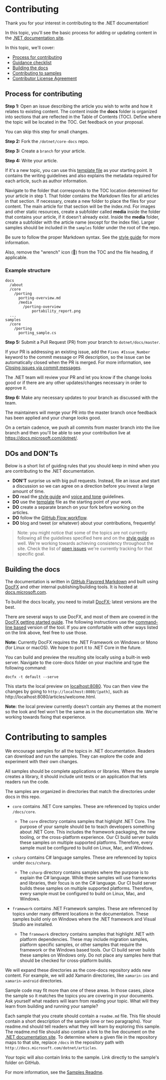 # Contributing

Thank you for your interest in contributing to the .NET documentation!

In this topic, you'll see the basic process for adding or updating content in the [.NET documentation site](https://docs.microsoft.com/dotnet). 

In this topic, we'll cover: 

* [Process for contributing](#process-for-contributing) 
* [Guidance checklist](#guidance-checklist)
* [Building the docs](#building-the-docs)
* [Contributing to samples](#contributing-to-samples)
* [Contributor License Agreement](#contributor-license-agreement)

## Process for contributing

**Step 1:** Open an issue describing the article you wish to write and how it relates to existing content.
The content inside the **docs** folder is organized into sections that are reflected in the Table of Contents (TOC). Define where the topic will be located in the TOC. Get feedback on your proposal. 

You can skip this step for small changes.

**Step 2:** Fork the `/dotnet/core-docs` repo.

**Step 3:** Create a `branch` for your article.

**Step 4:** Write your article. 

If it's a new topic, you can use this [template file](./styleguide/template.md) as your starting point. It contains the writing guidelines and also explains the metadata required for each article, such as author information.

Navigate to the folder that corresponds to the TOC location determined for your article in step 1.
That folder contains the Markdown files for all articles in that section.
If necessary, create a new folder to place the files for your content. The main article for that section will be the index.md. 
For images and other static resources, create a subfolder called **media** inside the folder that contains your article, if it doesn't already exist. Inside the **media** folder, create a subfolder with the article name (except for the index file).
Larger samples should be included in the `samples` folder under the root of the repo.

Be sure to follow the proper Markdown syntax. See the [style guide](./styleguide/template.md) for more information.

Also, remove the "wrench" icon (🔧) from the TOC and the file heading, if applicable. 

### Example structure

    docs
      /about
      /core
        /porting
          porting-overview.md
          /media
            /porting-overview        
                portability_report.png
      ...
    samples
      /core
        /porting
          porting_sample.cs

**Step 5:** Submit a Pull Request (PR) from your branch to `dotnet/docs/master`.

If your PR is addressing an existing issue, add the `Fixes #Issue_Number` keyword to the commit message or PR description, so the issue can be automatically closed when the PR is merged. For more information, see [Closing issues via commit messages](https://help.github.com/articles/closing-issues-via-commit-messages/).

The .NET team will review your PR and let you know if the change looks good or if there are any other updates/changes necessary in order to approve it.

**Step 6:** Make any necessary updates to your branch as discussed with the team. 

The maintainers will merge your PR into the master branch once feedback has been applied and your change looks good. 

On a certain cadence, we push all commits from master branch into the live branch and then you'll be able to see your contribution live at https://docs.microsoft.com/dotnet/. 

## DOs and DON'Ts

Below is a short list of guiding rules that you should keep in mind when you are contributing to the .NET documentation.

- **DON'T** surprise us with big pull requests. Instead, file an issue and start a discussion so we can agree on a direction before you invest a large amount of time.
- **DO** read the [style guide](./styleguide/template.md) and [voice and tone](./styleguide/voice-tone.md) guidelines.
- **DO** use the [template](./styleguide/template.md) file as the starting point of your work.
- **DO** create a separate branch on your fork before working on the articles.
- **DO** follow the [GitHub Flow workflow](https://guides.github.com/introduction/flow/). 
- **DO** blog and tweet (or whatever) about your contributions, frequently!

> Note: you might notice that some of the topics are not currently following all the guidelines specified here and on the [style guide](./styleguide/template.md) as well. We're working towards achieving consistency throughout the site. Check the list of [open issues](https://github.com/dotnet/docs/issues?q=is%3Aissue+is%3Aopen+label%3Aguidelines-adherence) we're currently tracking for that specific goal. 

## Building the docs

The documentation is written in [GitHub Flavored Markdown](https://help.github.com/categories/writing-on-github/) and built using [DocFX](http://dotnet.github.io/docfx/) and other internal publishing/building tools. It is hosted at [docs.microsoft.com](https://docs.microsoft.com/dotnet). 

To build the docs locally, you need to install [DocFX](https://dotnet.github.io/docfx/); latest versions are the best.

There are several ways to use DocFX, and most of them are covered in the [DocFX getting started guide](https://dotnet.github.io/docfx/tutorial/docfx_getting_started.html). 
The following instructions use the [command-line based](https://dotnet.github.io/docfx/tutorial/docfx_getting_started.html#2-use-docfx-as-a-command-line-tool) version of the tool. 
If you are comfortable with other ways listed on the link above, feel free to use those. 

**Note:** Currently DocFX requires the .NET Framework on Windows or Mono (for Linux or macOS). We hope to port it to .NET Core in the future. 

You can build and preview the resulting site locally using a built-in web server. Navigate to the core-docs folder on your machine and type the following command:

```
docfx -t default --serve
```
	
This starts the local preview on [localhost:8080](http://localhost:8080). You can then view the changes by going to `http://localhost:8080/[path]`, such as http://localhost:8080/articles/welcome.html.

**Note:** the local preview currently doesn't contain any themes at the moment so the look and feel won't be the same as in the documentation site. We're working towards fixing that experience.

# Contributing to samples

We encourage samples for all the topics in .NET documentation. Readers can download and run the samples. They
can explore the code and experiment with their own changes.

All samples should be complete applications or libraries. Where the sample creates a library,
it should include unit tests or an application that lets readers run the code.

The samples are organized in directories that match the directories under
docs in this repo.

- `core` contains .NET Core samples. These are referenced by topics under `/docs/core`.

   * The `core` directory contains samples that highlight .NET Core. The purpose of your sample should be to teach developers something about .NET Core. This includes the framework packaging, the new tooling, or the cross-platform experience. Our CI build server builds these samples on multiple supported platforms. Therefore, every sample must be configured to build on Linux, Mac, and Windows.

- `csharp` contains C# language samples. These are referenced by topics under `docs/csharp`.

   * The `csharp` directory contains samples where the purpose is to explain the C# language. While these samples will use frameworks and libraries, their focus is on the C# language. Our CI build server builds these samples on multiple supported platforms. Therefore, every sample must be configured to build on Linux, Mac, and Windows.

- `framework` contains .NET Framework samples. These are referenced by topics under many different locations in the documentation. These samples build only on Windows where the .NET framework and Visual Studio are installed.

   * The `framework` directory contains samples that highlight .NET with platform dependencies. These may include migration samples, platform specific samples, or other samples that require the framework or the Windows based tools. Our CI build server builds these samples on Windows only. Do not place any samples here that should be checked for cross-platform builds.

We will expand these directories as the core-docs repository adds new content. For example, we will add Xamarin directories, like `xamarin-ios` and `xamarin-android` directories. 

Sample code may fit more than one of these areas. In those cases, place the sample so it matches
the topics you are covering in your documents. Ask yourself what readers will learn from reading
your topic. What will they learn from building and running your sample? 

Each sample that you create should contain a `readme.md` file. This file should
contain a short description of the sample (one or two paragraphs). Your readme.md
should tell readers what they will learn by exploring this sample. The readme.md file should also contain
a link to the live document on the [.NET documentation site](http://docs.microsoft.com/dotnet/articles/welcome).
To determine where a given file in the repository maps to that site, replace `/docs` in the repository path
with `http://docs.microsoft.com/dotnet/articles`.   

Your topic will also contain links to the sample. Link directly to the sample's folder on GitHub.

For more information, see the [Samples Readme](https://github.com/dotnet/docs/blob/master/samples/README.md).
